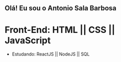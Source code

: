 ## Olá! Eu sou o Antonio Sala Barbosa
# Front-End: HTML || CSS || JavaScript

- Estudando:
ReactJS || NodeJS || SQL
